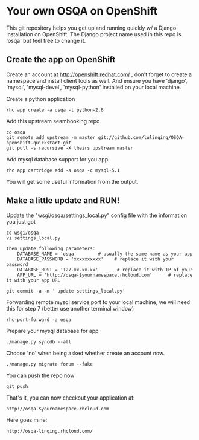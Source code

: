 Your own OSQA on OpenShift
============================

This git repository helps you get up and running quickly w/ a Django installation on OpenShift.  The Django project name used in this repo is 'osqa' but feel free to change it. 

Create the app on OpenShift
----------------------------

Create an account at http://openshift.redhat.com/ , don't forget to create a namespace and install client tools as well. And ensure you have 'django', 'mysql', 'mysql-devel', 'mysql-python' installed on your local machine.

Create a python application

    rhc app create -a osqa -t python-2.6

Add this upstream seambooking repo

    cd osqa
    git remote add upstream -m master git://github.com/lulinqing/OSQA-openshift-quickstart.git
    git pull -s recursive -X theirs upstream master

Add mysql database support for you app

    rhc app cartridge add -a osqa -c mysql-5.1

You will get some useful information from the output.

Make a little update and RUN!
----------------------------

Update the "wsgi/osqa/settings_local.py" config file with the information you just got

    cd wsgi/osqa
    vi settings_local.py

    Then update following parameters:
        DATABASE_NAME = 'osqa'        # usually the same name as your app
        DATABASE_PASSWORD = 'xxxxxxxxxx'    # replace it with your password
        DATABASE_HOST = '127.xx.xx.xx'       # replace it with IP of your
        APP_URL = 'http://osqa-$yournamespace.rhcloud.com'      # replace it with your app URL

    git commit -a -m ' update settings_local.py'

Forwarding remote mysql service port to your local machine, we will need this for step 7 (better use another terminal window)

    rhc-port-forward -a osqa

Prepare your mysql database for app

    ./manage.py syncdb --all

Choose 'no' when being asked whether create an account now.

    ./manage.py migrate forum --fake

You can push the repo now

    git push

That's it, you can now checkout your application at:

    http://osqa-$yournamespace.rhcloud.com

Here goes mine:

    http://osqa-linqing.rhcloud.com/
